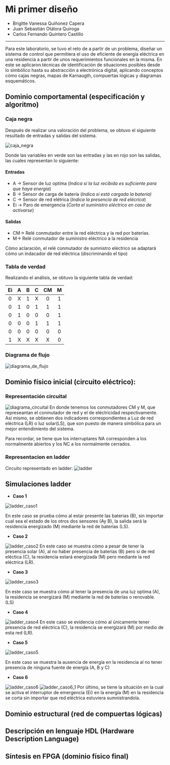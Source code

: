 # Mi primer diseño
- Brigitte Vanessa Quiñonez Capera
- Juan Sebastián Otálora Quiroga
- Carlos Fernando Quintero Castillo
---
Para este laboratorio, se tuvo el reto de a partir de un problema, diseñar un sistema de control que permitiera el uso de eficiente de energía eléctrica en una residencia a partir de unos requerimientos funcionales en la misma. En este se aplicaron técnicas de identificación de situaciones posibles desde lo simbólico hasta su abstracción a electrónica digital, aplicando conceptos cómo cajas negras, mapas de Karnaugth, compuertas lógicas y diagramas esquemáticos.

## Dominio comportamental (especificación y algoritmo)
### Caja negra
Después de realizar una valoración del problema, se obtuvo el siguiente resultado de entradas y salidas del sistema.

![caja_negra](Imagenes\caja_negra.png)

Donde las variables en verde son las entradas y las en rojo son las salidas, las cuales representan lo siguiente:

#### Entradas
- A → Sensor de luz optima (_Indica si la luz recibida es suficiente para que haya energía_)
- B → Sensor de carga de batería (_Indica si está cargada la batería)_
- C → Sensor de red elétrica (_Indica la presencia de red elécrica_) 
- Ei → Paro de emergencia (_Corta el suministro eléctrico en caso de activarse_)
#### Salidas
- CM→ Relé conmutador entre la red eléctrica y la red por baterías.
- M→ Relé conmutador de suministro eléctrico a la residencia

Cómo aclaración, el relé conmutador de sumnistro eléctrico se adaptará cómo un indacador de red eléctrica (discriminando el tipo)

### Tabla de verdad 

Realizando el análisis, se obtuvo la siguiente tabla de verdad:
<div align="center">

| **Ei** | **A** | **B** | **C** | **CM** | **M** |
|:------:|:-----:|:-----:|:-----:|:------:|:-----:|
|    0   |   X   |   1   |   X   |    0   |   1   |
|    0   |   1   |   0   |   1   |    1   |   1   |
|    0   |   1   |   0   |   0   |    0   |   1   |
|    0   |   0  |   0   |   1   |    1   |   1   |
|    0   |   0  |   0   |   0   |    0   |   0   |
|    1   |   X   |   X   |   X   |    X   |   0   |

</div>

### Diagrama de flujo

![diagrama_de_flujo](Imagenes/_Diagrama%20de%20flujo.png)

## Dominio físico inicial (circuito eléctrico):
### Representación circuital
![diagrama_circuital](Imagenes/diagrama_circuital.jpeg)
En donde tenemos los conmutadores CM y M, que represeantan el conmutador de red y el de eléctricidad respectivamente. Así mismo, se obtienen dos indicadores correspondientes a Luz de red eléctrica (LR) o luz solar(LS), que son puesto de manera simbólica para un mejor entendimiento del sistema.

Para recordar, se tiene que los interruptares NA corresponden a los normalmente abiertos y los NC a los normalmente cerrados.

### Representacion en ladder
Circuito representado en ladder:
![ladder](Imagenes/representacion_ladder.png)

## Simulaciones ladder
- **Caso 1**

![ladder_caso1](Imagenes/ladder_caso1.png)

En este caso se prueba cómo al estar presente las baterias (B), sin importar cual sea el estado de los otros dos sensores (Ay B), la salida será la residencia energizado (M) mediante la red de baterías (LS).
- **Caso 2**

![ladder_caso2](Imagenes/ladder_caso2.png)
En este caso se muestra cómo a pesar de tener la presencia solar (A), al no haber presencia de baterías (B) pero si de red eléctica (C), la residencia estará energizada (M) pero mediante la red eléctrica (LR).
- **Caso 3**

![ladder_caso3](Imagenes/ladder_caso3.png)

En este caso se muestra cómo al tener la presencia de una luz optima (A), la residencia se energizará (M) mediante la red de baterías o renovable. (LS)
- **Caso 4**

![ladder_caso4](Imagenes/ladder_caso4.png)
En este caso se evidencia cómo al únicamente tener presencia de red eléctrica (C), la residencia se energizará (M) por medio de esta red (LR).
- **Caso 5**

![ladder_caso5](Imagenes/ladder_caso5.png)

En este caso se muestra la ausencia de energía en la residencia al no tener presencia de ninguna fuente de energía (A, B y C)
- **Caso 6**

![ladder_caso6](Imagenes/ladder_caso6.png)
![ladder_caso6_1](Imagenes/ladder_caso6_1.png)
Por último, se tiene la situación en la cual se activa el interruptor de emergencia (Ei) en la energía (M) en la residencia se corta sin importar que red eléctrica estuviera sumnistrandola.

## Dominio estructural (red de compuertas lógicas)
##  Descripción en lenguaje HDL (Hardware Description Language)
## Síntesis en FPGA (dominio físico final)